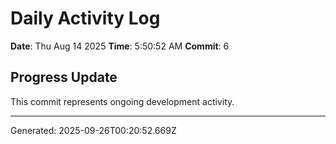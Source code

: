 # Daily Activity Log

**Date**: Thu Aug 14 2025
**Time**: 5:50:52 AM
**Commit**: 6

## Progress Update

This commit represents ongoing development activity.

---
Generated: 2025-09-26T00:20:52.669Z
